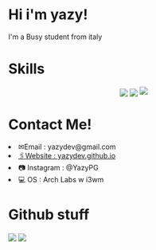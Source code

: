 <h1>
  Hi i'm yazy!
 </h1>
 <p>I'm a Busy student from italy</p>
 
 <h1>Skills</h1>
 <div aling="center"
  <img align="center" src="https://img.shields.io/badge/JavaScript-F7DF1E?style=for-the-badge&logo=javascript&logoColor=black" />
  <img align="center"  src="https://img.shields.io/badge/Go-00ADD8?style=for-the-badge&logo=go&logoColor=white" />
  <img align="center" src="https://img.shields.io/badge/C-00599C?style=for-the-badge&logo=c&logoColor=white" />
  <img aling="center" src="https://img.shields.io/badge/Rust-000000?style=for-the-badge&logo=rust&logoColor=white">
 </div>
 <h1>Contact Me!</h1>
<li> ✉Email : yazydev@gmail.com</li>
<a target="_blank" href="https://yazydev.github.io/"><li> 🖇Website : yazydev.github.io</li></a>
<li> 📷 Instagram : @YazyPG</li>
<li> 💻 OS : Arch Labs w i3wm</li>
<h1>Github stuff</h1>
<div>
  <a href="https://github.com/yazydev">
   <img align="center" src="https://github-readme-stats.vercel.app/api/top-langs/?username=yazydev&hide_border=true&theme=radical"/></a>
<a href="https://github.com/yazydev">
  <img align="center" src="https://github-readme-stats.vercel.app/api?username=Yazydev&theme=radical"/>
  </a>
</div>
